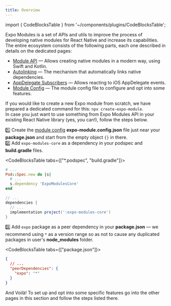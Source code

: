 ```yaml
---
title: Overview
---
```


import { CodeBlocksTable } from '~/components/plugins/CodeBlocksTable';

Expo Modules is a set of APIs and utils to improve the process of developing native modules for React Native and increase its capabilities. The entire ecosystem consists of the following parts, each one described in details on the dedicated pages:

- [Module API](module-api) — Allows creating native modules in a modern way, using Swift and Kotlin.
- [Autolinking](autolinking) — The mechanism that automatically links native dependencies.
- [AppDelegate Subscribers](appdelegate-subscribers) — Allows reacting to iOS AppDelegate events.
- [Module Config](module-config) — The module config file to configure and opt into some features.

If you would like to create a new Expo module from scratch, we have prepared a dedicated command for this: `npx create-expo-module`.<br/>
In case you just want to use something from Expo Modules API in your existing React Native library (yes, you can!), follow the steps below.

1️⃣ Create the [module config](module-config) **expo-module.config.json** file just near your **package.json** and start from the empty object `{}` in there.<br/>
2️⃣ Add `expo-modules-core` as a dependency in your podspec and **build.gradle** files.<br/>

<CodeBlocksTable tabs={["*.podspec", "build.gradle"]}>

```ruby
# ...
Pod::Spec.new do |s|
  # ...
  s.dependency 'ExpoModulesCore'
end
```

```groovy
// ...
dependencies {
  // ...
  implementation project(':expo-modules-core')
}
```

</CodeBlocksTable>

3️⃣ Add `expo` package as a peer dependency in your **package.json** — we recommend using `*` as a version range so as not to cause any duplicated packages in user's **node_modules** folder.<br/>

<CodeBlocksTable tabs={["package.json"]}>

```json
{
  // ...
  "peerDependencies": {
    "expo": "*"
  }
}
```

</CodeBlocksTable>

And Voilà! To set up and opt into some specific features go into the other pages in this section and follow the steps listed there.
